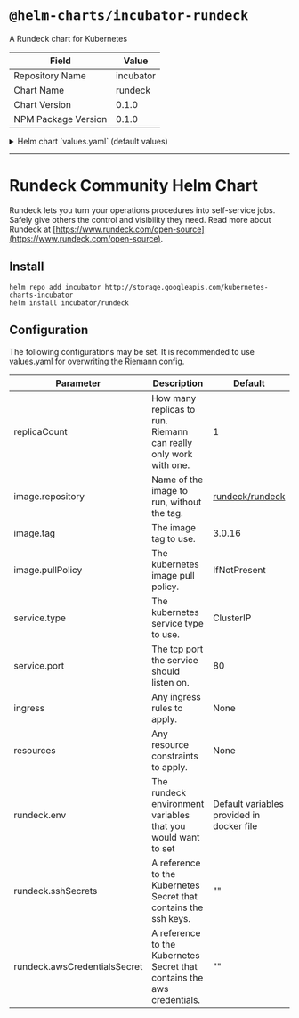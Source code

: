 # `@helm-charts/incubator-rundeck`

A Rundeck chart for Kubernetes

| Field               | Value     |
| ------------------- | --------- |
| Repository Name     | incubator |
| Chart Name          | rundeck   |
| Chart Version       | 0.1.0     |
| NPM Package Version | 0.1.0     |

<details>

<summary>Helm chart `values.yaml` (default values)</summary>

```yaml
# Default values for rundeck.
# This is a YAML-formatted file.
# Declare variables to be passed into your templates.

replicaCount: 1

image:
  repository: rundeck/rundeck
  tag: 3.0.16
  pullPolicy: IfNotPresent

rundeck:
  env:
    RUNDECK_GRAILS_URL: 'http://{{ .Release.Name }}.{{ .Release.Namespace }}.svc.cluster.local'
    RUNDECK_SERVER_FORWARDED: 'true'
    RUNDECK_LOGGING_STRATEGY: 'CONSOLE'
    # RUNDECK_DATABASE_DRIVER: com.mysql.jdbc.Driver
    # RUNDECK_DATABASE_USERNAME: rundeck
    # RUNDECK_DATABASE_PASSWORD: rundeck
    # RUNDECK_DATABASE_URL: jdbc:mysql://mysql/rundeck?autoReconnect=true&useSSL=false
    # RUNDECK_PLUGIN_EXECUTIONFILESTORAGE_NAME: com.rundeck.rundeckpro.amazon-s3
    # RUNDECK_PLUGIN_EXECUTIONFILESTORAGE_S3_BUCKET: ${RUNDECK_PLUGIN_EXECUTIONFILESTORAGE_S3_BUCKET}
    # RUNDECK_PLUGIN_EXECUTIONFILESTORAGE_S3_REGION: ${RUNDECK_PLUGIN_EXECUTIONFILESTORAGE_S3_REGION}
    # RUNDECK_STORAGE_CONVERTER_1_CONFIG_PASSWORD: ${RUNDECK_STORAGE_PASSWORD}
    # RUNDECK_CONFIG_STORAGE_CONVERTER_1_CONFIG_PASSWORD: ${RUNDECK_STORAGE_PASSWORD}
  # sshSecrets: "ssh-secret"
  awsCredentialsSecret: ''

nameOverride: ''
fullnameOverride: ''

service:
  type: ClusterIP
  port: 80

ingress:
  enabled: false
  annotations:
    {}
    # kubernetes.io/ingress.class: nginx
    # kubernetes.io/tls-acme: "true"
  paths: []
  hosts:
    - chart-example.local
  tls: []
  #  - secretName: chart-example-tls
  #    hosts:
  #      - chart-example.local

resources:
  {}
  # We usually recommend not to specify default resources and to leave this as a conscious
  # choice for the user. This also increases chances charts run on environments with little
  # resources, such as Minikube. If you do want to specify resources, uncomment the following
  # lines, adjust them as necessary, and remove the curly braces after 'resources:'.
  # limits:
  #  cpu: 100m
  #  memory: 128Mi
  # requests:
  #  cpu: 100m
  #  memory: 128Mi

nodeSelector: {}

tolerations: []

affinity: {}
```

</details>

---

# Rundeck Community Helm Chart

Rundeck lets you turn your operations procedures into self-service jobs. Safely give others the control and visibility they need. Read more about Rundeck at [https://www.rundeck.com/open-source](https://www.rundeck.com/open-source).

## Install

    helm repo add incubator http://storage.googleapis.com/kubernetes-charts-incubator
    helm install incubator/rundeck

## Configuration

The following configurations may be set. It is recommended to use values.yaml for overwriting the Riemann config.

| Parameter                    | Description                                                             | Default                                               |
| ---------------------------- | ----------------------------------------------------------------------- | ----------------------------------------------------- |
| replicaCount                 | How many replicas to run. Riemann can really only work with one.        | 1                                                     |
| image.repository             | Name of the image to run, without the tag.                              | [rundeck/rundeck](https://github.com/rundeck/rundeck) |
| image.tag                    | The image tag to use.                                                   | 3.0.16                                                |
| image.pullPolicy             | The kubernetes image pull policy.                                       | IfNotPresent                                          |
| service.type                 | The kubernetes service type to use.                                     | ClusterIP                                             |
| service.port                 | The tcp port the service should listen on.                              | 80                                                    |
| ingress                      | Any ingress rules to apply.                                             | None                                                  |
| resources                    | Any resource constraints to apply.                                      | None                                                  |
| rundeck.env                  | The rundeck environment variables that you would want to set            | Default variables provided in docker file             |
| rundeck.sshSecrets           | A reference to the Kubernetes Secret that contains the ssh keys.        | ""                                                    |
| rundeck.awsCredentialsSecret | A reference to the Kubernetes Secret that contains the aws credentials. | ""                                                    |
